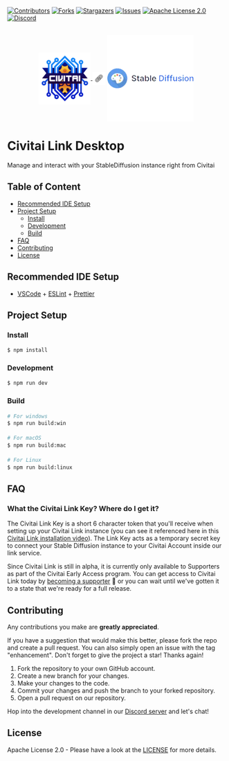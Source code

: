 [![Contributors][contributors-shield]][contributors-url]
[![Forks][forks-shield]][forks-url]
[![Stargazers][stars-shield]][stars-url]
[![Issues][issues-shield]][issues-url]
[![Apache License 2.0][license-shield]][license-url]
[![Discord][discord-shield]][discord-url]

<br />
<div align="center">
  <a href="https://civitai.com/">
    <img valign="middle" src="resources/logo.png" alt="Civitai Logo" width="120" height="auto">
  </a>
  <img valign="middle" src="resources/link.jpg" alt="Link" width="30" height="auto">
  <img valign="middle" src="resources/stablediffusion.webp" alt="Stable Diffusion" width="200" height="auto">
</div>

# Civitai Link Desktop

Manage and interact with your StableDiffusion instance right from Civitai

## Table of Content

- [Recommended IDE Setup](#recommended-ide-setup)
- [Project Setup](#project-setup)
  - [Install](#install)
  - [Development](#development)
  - [Build](#build)
- [FAQ](#faq)
- [Contributing](#contributing)
- [License](#license)

## Recommended IDE Setup

- [VSCode](https://code.visualstudio.com/) + [ESLint](https://marketplace.visualstudio.com/items?itemName=dbaeumer.vscode-eslint) + [Prettier](https://marketplace.visualstudio.com/items?itemName=esbenp.prettier-vscode)

## Project Setup

### Install

```bash
$ npm install
```

### Development

```bash
$ npm run dev
```

### Build

```bash
# For windows
$ npm run build:win

# For macOS
$ npm run build:mac

# For Linux
$ npm run build:linux
```

## FAQ

### What the Civitai Link Key? Where do I get it?

The Civitai Link Key is a short 6 character token that you'll receive when setting up your Civitai Link instance (you can see it referenced here in this [Civitai Link installation video](https://civitai.com/v/civitai-link-installation)). The Link Key acts as a temporary secret key to connect your Stable Diffusion instance to your Civitai Account inside our link service.

Since Civitai Link is still in alpha, it is currently only available to Supporters as part of the Civitai Early Access program. You can get access to Civitai Link today by [becoming a supporter](https://civitai.com/pricing) 🥰 or you can wait until we've gotten it to a state that we're ready for a full release.

## Contributing

Any contributions you make are **greatly appreciated**.

If you have a suggestion that would make this better, please fork the repo and create a pull request. You can also simply open an issue with the tag "enhancement".
Don't forget to give the project a star! Thanks again!

1. Fork the repository to your own GitHub account.
2. Create a new branch for your changes.
3. Make your changes to the code.
4. Commit your changes and push the branch to your forked repository.
5. Open a pull request on our repository.

Hop into the development channel in our [Discord server](https://discord.gg/UwX5wKwm6c) and let's chat!

## License

Apache License 2.0 - Please have a look at the [LICENSE](/LICENSE) for more details.

[contributors-shield]: https://img.shields.io/github/contributors/civitai/civitai.svg?style=for-the-badge
[contributors-url]: https://github.com/civitai/civitai-link-desktop/graphs/contributors
[forks-shield]: https://img.shields.io/github/forks/civitai/civitai.svg?style=for-the-badge
[forks-url]: https://github.com/civitai/civitai-link-desktop/network/members
[stars-shield]: https://img.shields.io/github/stars/civitai/civitai.svg?style=for-the-badge
[stars-url]: https://github.com/civitai/civitai-link-desktop/stargazers
[issues-shield]: https://img.shields.io/github/issues/civitai/civitai.svg?style=for-the-badge
[issues-url]: https://github.com/civitai/civitai-link-desktop/issues
[license-shield]: https://img.shields.io/github/license/civitai/civitai.svg?style=for-the-badge
[license-url]: https://github.com/civitai/civitai-link-desktop/blob/master/LICENSE
[discord-shield]: https://img.shields.io/discord/1037799583784370196?style=for-the-badge
[discord-url]: https://discord.gg/UwX5wKwm6c

